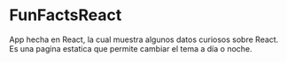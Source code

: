 # FunFactsReact
App hecha en React, la cual muestra algunos datos curiosos sobre React. Es una pagina estatica que permite cambiar el tema a día o noche.
